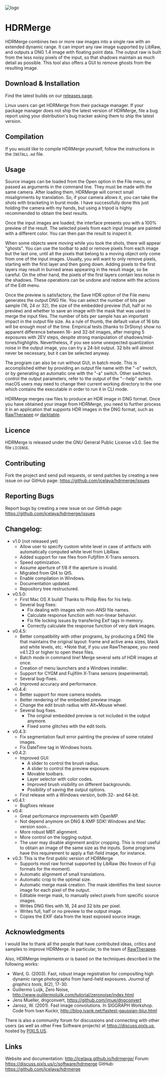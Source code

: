
![logo](https://raw.githubusercontent.com/Benitoite/hdrmerge/gh-pages/images/logo.png)

# HDRMerge

HDRMerge combines two or more raw images into a single raw with an extended dynamic range. It can import any raw image supported by LibRaw, and outputs a DNG 1.4 image with floating point data. The output raw is built from the less noisy pixels of the input, so that shadows maintain as much detail as possible. This tool also offers a GUI to remove ghosts from the resulting image.

## Download & Installation
Find the latest builds on our [releases page](https://github.com/jcelaya/hdrmerge/releases).

Linux users can get HDRMerge from their package manager. If your package manager does not ship the latest version of HDRMerge, file a bug report using your distribution's bug tracker asking them to ship the latest version.

## Compilation
If you would like to compile HDRMerge yourself, follow the instructions in the `INSTALL.md` file.

## Usage
Source images can be loaded from the Open option in the File menu, or passed as arguments in the command line. They must be made with the same camera. After loading them, HDRMerge will correct small misalignments by translation. So, if your camera allows it, you can take the shots with bracketing in burst mode. I have successfully done this just holding the camera with my hands, but using a tripod is highly recommended to obtain the best results.

Once the input images are loaded, the interface presents you with a 100% preview of the result. The selected pixels from each input image are painted with a different color. You can then pan the result to inspect it.

When some objects were moving while you took the shots, there will appear "ghosts". You can use the toolbar to add or remove pixels from each image but the last one, until all the pixels that belong to a moving object only come from one of the input images. Usually, you will want to only remove pixels, starting with the first layer and then going down. Adding pixels to the first layers may result in burned areas appearing in the result image, so be careful. On the other hand, the pixels of the first layers contain less noise in the shadows. These operations can be undone and redone with the actions of the Edit menu.

Once the preview is satisfactory, the Save HDR option of the File menu generates the output DNG file. You can select the number of bits per sample (16, 24 or 32), the size of the embedded preview (full, half or no preview) and whether to save an image with the mask that was used to merge the input files. The number of bits per sample has an important impact in the output file size. As a rule of thumb, the default value of 16 bits will be enough most of the time. Empirical tests (thanks to DrSlony) show no apparent difference between 16- and 32-bit images, after merging 5 exposures with 2EV steps, despite strong manipulation of shadows/mid-tones/highlights. Nevertheless, if you see some unexpected quantization noise in the output image, you can try a 24-bit output. 32 bits will almost never be necessary, but it can be selected anyway.

The program can also be run without GUI, in batch mode. This is accomplished either by providing an output file name with the "-o" switch, or by generating an automatic one with the "-a" switch. Other switches control the output parameters, refer to the output of the "--help" switch. macOS users may need to change their current working directory to the one which contains the executable in order to run it in CLI mode.

HDRMerge merges raw files to produce an HDR image in DNG format. Once you have obtained your image from HDRMerge, you need to further process it in an application that supports HDR images in the DNG format, such as [RawTherapee](https://rawtherapee.com) or [darktable](https://darktable.org). 

## Licence
HDRMerge is released under the GNU General Public License v3.0.
See the file `LICENSE`.

## Contributing
Fork the project and send pull requests, or send patches by creating a new issue on our GitHub page:
https://github.com/jcelaya/hdrmerge/issues

## Reporting Bugs
Report bugs by creating a new issue on our GitHub page:
https://github.com/jcelaya/hdrmerge/issues

## Changelog:
- v1.0 (not released yet)
  - Allow user to specify custom white level in case of artifacts with automatically computed white level from LibRaw.
  - Added support for raw files from Fufjifilm X-Trans sensors.
  - Speed optimization.
  - Assume aperture of f/8 if the aperture is invalid.
  - Migrated from Qt4 to Qt5.
  - Enable compilation in Windows.
  - Documentation updated.
  - Repository tree restructured.
- v0.5.0:
  - First Mac OS X build! Thanks to Philip Ries for his help.
  - Several bug fixes:
    - Fix dealing with images with non-ANSI file names.
    - Calculate response function with non-linear behavior.
    - Fix file locking issues by transfering Exif tags in memory.
    - Correctly calculate the response function of very dark images.
- v0.4.5:
  - Better compatibility with other programs, by producing a DNG file that maintains the original layout: frame and active area sizes, black and white levels, etc. *Note that, if you use RawTherapee, you need v4.1.23 or higher to open these files.
  - Batch mode in command line! Merge several sets of HDR images at once.
  - Creation of menu launchers and a Windows installer.
  - Support for CYGM and Fujifilm X-Trans sensors (experimental).
  - Several bug-fixes.
  - Improved accuracy and performance.
- v0.4.4:
  - Better support for more camera models.
  - Better rendering of the embedded preview image.
  - Change the edit brush radius with Alt+Mouse wheel.
  - Several bug fixes.
    - The original embedded preview is not included in the output anymore.
    - Fixed some glitches with the edit tools.
- v0.4.3:
  - Fix segmentation fault error painting the preview of some rotated images.
  - Fix DateTime tag in Windows hosts.
- v0.4.2:
  - Improved GUI:
    - A slider to control the brush radius.
    - A slider to control the preview exposure.
    - Movable toolbars.
    - Layer selector with color codes.
    - Improved brush visibility on different backgrounds.
    - Posibility of saving the output options.
  - First release with a Windows version, both 32- and 64-bit.
- v0.4.1:
  - Bugfixes release
- v0.4:
  - Great performance improvements with OpenMP.
  - Not depend anymore on DNG & XMP SDK! Windows and Mac version soon...
  - More robust MBT alignment.
  - More control on the logging output.
  - The user may disable alignment and/or cropping. This is most useful to obtain an image of the same size as the inputs. Some programs have this requirement to apply a flat-field image, for instance.
- v0.3: This is the first public version of HDRMerge
  - Supports most raw format supported by LibRaw (No foveon of Fuji formats for the moment).
  - Automatic alignment of small translations.
  - Automatic crop to the optimal size.
  - Automatic merge mask creation. The mask identifies the best source image for each pixel of the output.
  - Editable merge mask, to manually select pixels from specific source images.
  - Writes DNG files with 16, 24 and 32 bits per pixel.
  - Writes full, half or no preview to the output image.
  - Copies the EXIF data from the least exposed source image.

## Acknowledgments
I would like to thank all the people that have contributed ideas, critics and samples to improve HDRMerge. In particular, to the team of [RawTherapee](https://github.com/Beep6581/RawTherapee).

Also, HDRMerge implements or is based on the techniques described in the following works:
- Ward, G. (2003). Fast, robust image registration for compositing high dynamic range photographs from hand-held exposures. *Journal of graphics tools*, 8(2), 17-30.
- Guillermo Luijk, Zero Noise, <http://www.guillermoluijk.com/tutorial/zeronoise/index.html>
- Jens Mueller, dngconvert, <https://github.com/jmue/dngconvert>
- Jarosz, W. (2001). Fast image convolutions. In SIGGRAPH Workshop. Code from Ivan Kuckir, <http://blog.ivank.net/fastest-gaussian-blur.html>

There is also a community forum for discussions and connecting with other users (as well as other Free Software projects) at <https://discuss.pixls.us>, hosted by [PIXLS.US](https://pixls.us).

## Links
Website and documentation: http://jcelaya.github.io/hdrmerge/
Forum: https://discuss.pixls.us/c/software/hdrmerge
GitHub: https://github.com/jcelaya/hdrmerge
